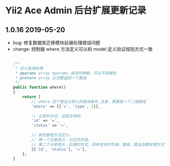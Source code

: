 Yii2 Ace Admin 后台扩展更新记录
=============================

1.0.16 2019-05-20
-----------------

- bug: 修复数据库迁移模块前缀处理错误问题
- change: 控制器 where 方法定义可以和 model 定义验证规则方式一致
    ```php
      
    /**
     * 定义查询处理
     * @params array $params 请求的参数，可以不用接收
     * @return array 必须要返回一个数组
     */
    public function where()
    {
        return [
            // where 这个是定义默认的查询条件,注意，需要是一个二维数组
            'where' => [['=', 'type', 2]],
            
            // 之前的方式，还是支持的
            'id' => '=',
            'status' => '=',
            
            // 新的数组方式定义，
            // 第一个元素表示：对应的字段，
            // 第二个元素表示：处理的方式，同样支持字符串、数组、匿名函数处理方式
            [['id', 'status'], '='],
        ];
    }
  
    ```
